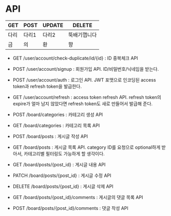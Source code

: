 # API

GET | POST | UPDATE | DELETE
---- | ---- | ---- | ----
다리 | 다리1 | 다리2 | 뚝배기깹니다
금 | 의 | 환 | 향

- GET /user/account/check-duplicate/id/{id} : ID 중복체크 API

- POST /user/account/signup : 회원가입 API. ID/비밀번호/닉네임을 받는다.

- POST /user/account/auth : 로그인 API. JWT 포맷으로 인코딩된 access token과 refresh token을 발급한다.

- GET /user/account/refresh : access token refresh API. refresh token의 expire가 얼마 남지 않았다면 refresh token도 새로 만들어서 발급해 준다.

- POST /board/categories : 카테고리 생성 API

- GET /board/categories : 카테고리 목록 API

- POST /board/posts : 게시글 작성 API

- GET /board/posts : 게시글 목록 API. category ID를 요청으로 optional하게 받아서, 카테고리별 필터링도 가능하게 할 생각이다.

- GET /board/posts/{post_id} : 게시글 내용 API

- PATCH /board/posts/{post_id} : 게시글 수정 API

- DELETE /board/posts/{post_id} : 게시글 삭제 API

- GET /board/posts/{post_id}/comments : 게시글의 댓글 목록 API

- POST /board/posts/{post_id}/comments : 댓글 작성 API
